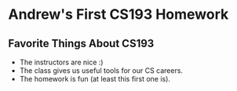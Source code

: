 # Andrew's First CS193 Homework
## Favorite Things About CS193
- The instructors are nice :)
- The class gives us useful tools for our CS careers.
- The homework is fun (at least this first one is).
